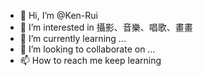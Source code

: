 - 👋 Hi, I’m @Ken-Rui
- 👀 I’m interested in 攝影、音樂、唱歌、畫畫
- 🌱 I’m currently learning ...
- 💞️ I’m looking to collaborate on ...
- 📫 How to reach me keep learning

<!---
Ken-Rui/Ken-Rui is a ✨ special ✨ repository because its `README.md` (this file) appears on your GitHub profile.
You can click the Preview link to take a look at your changes.
--->
